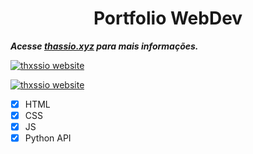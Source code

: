 <h1 align="center"> Portfolio WebDev </h1>




***Acesse [thassio.xyz](http://thassio.xyz/) para mais informações.***

[![thxssio website](https://github.com/Thxssio/thxssio.github.io/actions/workflows/pages/pages-build-deployment/badge.svg?branch=master)](https://github.com/Thxssio/thxssio.github.io/actions/workflows/pages/pages-build-deployment)

[![thxssio website](https://github.com/Thxssio/thxssio.github.io/actions/workflows/thxssio.yml/badge.svg)](https://github.com/Thxssio/thxssio.github.io/actions/workflows/thxssio.yml)
- [x] HTML
- [x] CSS
- [x] JS
- [x] Python API
